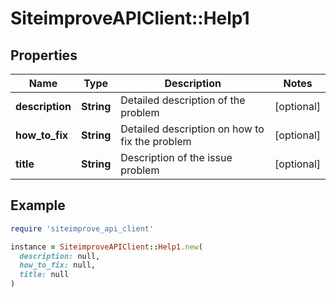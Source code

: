 # SiteimproveAPIClient::Help1

## Properties

| Name | Type | Description | Notes |
| ---- | ---- | ----------- | ----- |
| **description** | **String** | Detailed description of the problem | [optional] |
| **how_to_fix** | **String** | Detailed description on how to fix the problem | [optional] |
| **title** | **String** | Description of the issue problem | [optional] |

## Example

```ruby
require 'siteimprove_api_client'

instance = SiteimproveAPIClient::Help1.new(
  description: null,
  how_to_fix: null,
  title: null
)
```

